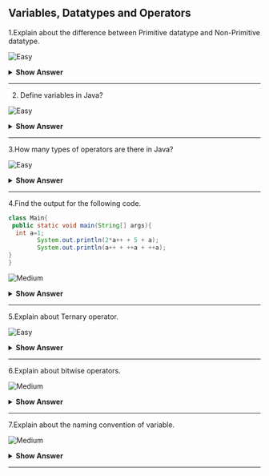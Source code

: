 ## Variables, Datatypes and Operators

1.Explain about the difference between Primitive datatype and Non-Primitive datatype.

![Easy](https://raw.githubusercontent.com/revaturelabs/interviewquestions/aef8eff919a3b083089641381ed9a9101ed21fba/ComplexityTags/simple%20(2).svg)
<details markdown="1">
    <summary><b> Show Answer </b></summary> 
<blockquote markdown="1">

- Primitive datatypes are prefined datatype. They are int, short, boolean, char, byte, long, float, and double.
- Non-primitive datatype are also called as object defined datatypes. Some examples are Strings and Array etc.
</details>

---

2. Define variables in Java?
	
![Easy](https://raw.githubusercontent.com/revaturelabs/interviewquestions/aef8eff919a3b083089641381ed9a9101ed21fba/ComplexityTags/simple%20(2).svg)
<details markdown="1">
    <summary><b> Show Answer </b></summary> 
<blockquote markdown="1">

- Variables are the name of the memory location in specified data type.
- There are three types of variable. They are,
    - **Local variables**
        - These variables are declare inside the method or in a block. 
        - It can't be used outside of the block.
    - **Instance variables** 
        - These variables are declare outside any of the method or block in class where local variable in declared inside the block.
        - These variables are used though out the class.
        - Instance variables are accessed only by creating the object.
        - If it is not initialised with a value, it will has the default values of which data type it is declared.
    - **Static variables**
        - Like instance variable it is declared outside of any of block or method but decleared with static variabled.
        - Static variables are accessed without object creating by using class name.
        - If the static variables are accessed using object name, the object name will be converted into class name while compiling.
        - There are only one copy of static variables. If any change is done any part of program, it will affect thought out the program.
</blockqoute> 
</details>

---

3.How many types of operators are there in Java?
	
![Easy](https://raw.githubusercontent.com/revaturelabs/interviewquestions/aef8eff919a3b083089641381ed9a9101ed21fba/ComplexityTags/simple%20(2).svg)
<details markdown="1">
    <summary><b> Show Answer </b></summary> 
<blockquote markdown="1">
	
  - Operators are the symbols used in java for specifired operation.
      - Unary Operator
      - Arithmetic Operator
      - Shift Operator
      - Bitwise Operator
      - Relational Operator
      - Assignment Operator
      - Logical Operator
      - Ternary Operator
</blockqoute> 
</details>

---

4.Find the output for the following code.
``` java 
class Main{
 public static void main(String[] args){
  int a=1;
		System.out.println(2*a++ + 5 + a);
		System.out.println(a++ + ++a + ++a);
}
}
```

![Medium](https://raw.githubusercontent.com/revaturelabs/interviewquestions/aef8eff919a3b083089641381ed9a9101ed21fba/ComplexityTags/Medium%20(2).svg)
<details markdown="1">
    <summary><b> Show Answer </b></summary> 
```	
9
11
```
<details markdown="1">
    <summary><b> Explanation </b></summary> 
<blockquote markdown="1">	
	
- In postincreament the value is holded then it will be increamented. 
- In preincrement the value is increamented on code flow itself.

In first line of output
(2*1)+5+2=9
The value of a is 1 and then increamented to 2
In second line of output
2+4+5 = 11
Initially the value of a is 2 and then increamented to 3, in pre increament the value will be 4 and 5.
</blockqoute> 
</details>
</details>

---

5.Explain about Ternary operator.
	
![Easy](https://raw.githubusercontent.com/revaturelabs/interviewquestions/aef8eff919a3b083089641381ed9a9101ed21fba/ComplexityTags/simple%20(2).svg)
<details markdown="1">
    <summary><b> Show Answer </b></summary> 
<blockquote markdown="1">
	
  - The ternary operator(?:) is also called conditional operator used to evalute boolean expression.
  - It needs three operands.

  **Syntax**
  variable=condition?expression1:expression2

  - If the condition is true, first expression will be executed else second expression executed.

  **Example**
  int max = a>b?a:b;

  - It is the code of finding maximum of two numbers.
</blockqoute> 
</details>

---

6.Explain about bitwise operators.
	
![Medium](https://raw.githubusercontent.com/revaturelabs/interviewquestions/aef8eff919a3b083089641381ed9a9101ed21fba/ComplexityTags/Medium%20(2).svg)
<details markdown="1">
    <summary><b> Show Answer </b></summary> 
<blockquote markdown="1">
	
  - Bitwise operators works with binary value of given integer value.
  - Integer type values are used for this operation which are long, int, short, char, and byte.
  - First the given interger is converted into equivalent binary value then the operation is performed

  <b>Example</b>

``` java
  int b = 5^6;
  System.out.println(b);
  ```

  - First the 5 and 6 are converted into binary form as 101 and 110
  - Then the EX-OR operation is executed ie if any value is 1 then the output is 1.
  ```
  101
  110
  ___
  111
  ```
  - 111 is coverted into integer ie 3.
  - Therefore the output is 3.
</blockqoute> 
</details>

---

7.Explain about the naming convention of variable.


![Medium](https://raw.githubusercontent.com/revaturelabs/interviewquestions/aef8eff919a3b083089641381ed9a9101ed21fba/ComplexityTags/Medium%20(2).svg)
<details markdown="1">
    <summary><b> Show Answer </b></summary> 
<blockquote markdown="1">

- Variables are case-sentive
- The variable name should start from letter, the dollar sign `$` or underscore `_` but conventionally starts with letter.
- The numbers are allowed for variable that should not used at begining.
- No special characters are used for variable declaration.
- The variable consisting one word should be in lower case.**Example:** `address`, `email`. 
- If it consists two words or more, it should have name first letter of first word in lower case and  first letter of upcoming words should be in upper case **Example:** `phoneNumber`.
- If the variable is constant, the letters of the variable should be in capital and words seperated by uderscore`_`.**Example:** `static final int DEPARTMENT_ID = 230`.
</blockqoute> 
</details>

---

